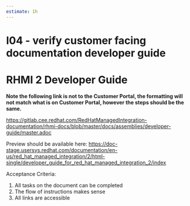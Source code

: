 ```yaml
---
estimate: 1h
---
```


# I04 - verify customer facing documentation developer guide

# RHMI 2 Developer Guide

**Note the following link is not to the Customer Portal, the formatting will not match what is on Customer Portal, however the steps should be the same.**

https://gitlab.cee.redhat.com/RedHatManagedIntegration-documentation/rhmi-docs/blob/master/docs/assemblies/developer-guide/master.adoc

Preview should be available here: https://doc-stage.usersys.redhat.com/documentation/en-us/red_hat_managed_integration/2/html-single/developer_guide_for_red_hat_managed_integration_2/index

Acceptance Criteria:

1. All tasks on the document can be completed
2. The flow of instructions makes sense
3. All links are accessible
